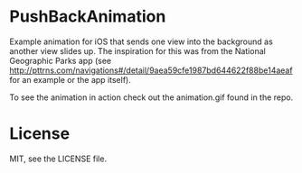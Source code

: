 PushBackAnimation
=================

Example animation for iOS that sends one view into the background as another view slides up. The inspiration for this was from the National Geographic Parks app (see http://pttrns.com/navigations#/detail/9aea59cfe1987bd644622f88be14aeaf for an example or the app itself).

To see the animation in action check out the animation.gif found in the repo.

License
=======

MIT, see the LICENSE file.
